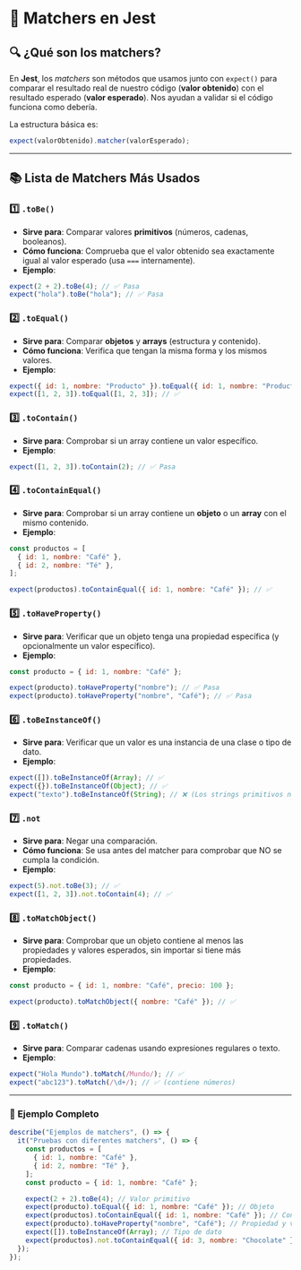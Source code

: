 # 📌 Matchers en Jest

## 🔍 ¿Qué son los matchers?

En **Jest**, los _matchers_ son métodos que usamos junto con `expect()` para comparar el resultado real de nuestro código (**valor obtenido**) con el resultado esperado (**valor esperado**).
Nos ayudan a validar si el código funciona como debería.

La estructura básica es:

```javascript
expect(valorObtenido).matcher(valorEsperado);
```

---

## 📚 Lista de Matchers Más Usados

### 1️⃣ `.toBe()`

- **Sirve para**: Comparar valores **primitivos** (números, cadenas, booleanos).
- **Cómo funciona**: Comprueba que el valor obtenido sea exactamente igual al valor esperado (usa `===` internamente).
- **Ejemplo**:

```javascript
expect(2 + 2).toBe(4); // ✅ Pasa
expect("hola").toBe("hola"); // ✅ Pasa
```

### 2️⃣ `.toEqual()`

- **Sirve para**: Comparar **objetos** y **arrays** (estructura y contenido).
- **Cómo funciona**: Verifica que tengan la misma forma y los mismos valores.
- **Ejemplo**:

```javascript
expect({ id: 1, nombre: "Producto" }).toEqual({ id: 1, nombre: "Producto" }); // ✅
expect([1, 2, 3]).toEqual([1, 2, 3]); // ✅
```

### 3️⃣ `.toContain()`

- **Sirve para**: Comprobar si un array contiene un valor específico.
- **Ejemplo**:

```javascript
expect([1, 2, 3]).toContain(2); // ✅ Pasa
```

### 4️⃣ `.toContainEqual()`

- **Sirve para**: Comprobar si un array contiene un **objeto** o un **array** con el mismo contenido.
- **Ejemplo**:

```javascript
const productos = [
  { id: 1, nombre: "Café" },
  { id: 2, nombre: "Té" },
];

expect(productos).toContainEqual({ id: 1, nombre: "Café" }); // ✅
```

### 5️⃣ `.toHaveProperty()`

- **Sirve para**: Verificar que un objeto tenga una propiedad específica (y opcionalmente un valor específico).
- **Ejemplo**:

```javascript
const producto = { id: 1, nombre: "Café" };

expect(producto).toHaveProperty("nombre"); // ✅ Pasa
expect(producto).toHaveProperty("nombre", "Café"); // ✅ Pasa
```

### 6️⃣ `.toBeInstanceOf()`

- **Sirve para**: Verificar que un valor es una instancia de una clase o tipo de dato.
- **Ejemplo**:

```javascript
expect([]).toBeInstanceOf(Array); // ✅
expect({}).toBeInstanceOf(Object); // ✅
expect("texto").toBeInstanceOf(String); // ❌ (Los strings primitivos no son instancias de String)
```

### 7️⃣ `.not`

- **Sirve para**: Negar una comparación.
- **Cómo funciona**: Se usa antes del matcher para comprobar que NO se cumpla la condición.
- **Ejemplo**:

```javascript
expect(5).not.toBe(3); // ✅
expect([1, 2, 3]).not.toContain(4); // ✅
```

### 8️⃣ `.toMatchObject()`

- **Sirve para**: Comprobar que un objeto contiene al menos las propiedades y valores esperados, sin importar si tiene más propiedades.
- **Ejemplo**:

```javascript
const producto = { id: 1, nombre: "Café", precio: 100 };

expect(producto).toMatchObject({ nombre: "Café" }); // ✅
```

### 9️⃣ `.toMatch()`

- **Sirve para**: Comparar cadenas usando expresiones regulares o texto.
- **Ejemplo**:

```javascript
expect("Hola Mundo").toMatch(/Mundo/); // ✅
expect("abc123").toMatch(/\d+/); // ✅ (contiene números)
```

---

### 🔹 Ejemplo Completo

```javascript
describe("Ejemplos de matchers", () => {
  it("Pruebas con diferentes matchers", () => {
    const productos = [
      { id: 1, nombre: "Café" },
      { id: 2, nombre: "Té" },
    ];
    const producto = { id: 1, nombre: "Café" };

    expect(2 + 2).toBe(4); // Valor primitivo
    expect(producto).toEqual({ id: 1, nombre: "Café" }); // Objeto
    expect(productos).toContainEqual({ id: 1, nombre: "Café" }); // Contiene objeto
    expect(producto).toHaveProperty("nombre", "Café"); // Propiedad y valor
    expect([]).toBeInstanceOf(Array); // Tipo de dato
    expect(productos).not.toContainEqual({ id: 3, nombre: "Chocolate" }); // Negación
  });
});
```
